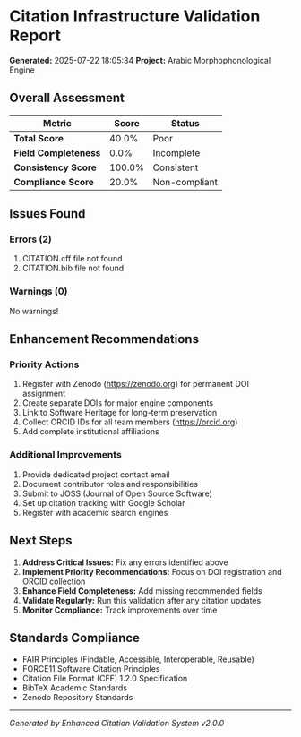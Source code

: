 
#  Citation Infrastructure Validation Report

**Generated:** 2025-07-22 18:05:34
**Project:** Arabic Morphophonological Engine

##  Overall Assessment

| Metric | Score | Status |
|--------|-------|--------|
| **Total Score** | 40.0% |  Poor |
| **Field Completeness** | 0.0% |  Incomplete |
| **Consistency Score** | 100.0% |  Consistent |
| **Compliance Score** | 20.0% |  Non-compliant |

##  Issues Found

###  Errors (2)
1. CITATION.cff file not found
2. CITATION.bib file not found

###  Warnings (0)
 No warnings!

##  Enhancement Recommendations

###  Priority Actions
1.  Register with Zenodo (https://zenodo.org) for permanent DOI assignment
2.  Create separate DOIs for major engine components
3.  Link to Software Heritage for long-term preservation
4.  Collect ORCID IDs for all team members (https://orcid.org)
5.  Add complete institutional affiliations

###  Additional Improvements
1.  Provide dedicated project contact email
2.  Document contributor roles and responsibilities
3.  Submit to JOSS (Journal of Open Source Software)
4.  Set up citation tracking with Google Scholar
5.  Register with academic search engines

##  Next Steps

1. **Address Critical Issues:** Fix any errors identified above
2. **Implement Priority Recommendations:** Focus on DOI registration and ORCID collection
3. **Enhance Field Completeness:** Add missing recommended fields
4. **Validate Regularly:** Run this validation after any citation updates
5. **Monitor Compliance:** Track improvements over time

##  Standards Compliance

-  FAIR Principles (Findable, Accessible, Interoperable, Reusable)
-  FORCE11 Software Citation Principles
-  Citation File Format (CFF) 1.2.0 Specification
-  BibTeX Academic Standards
-  Zenodo Repository Standards

---

*Generated by Enhanced Citation Validation System v2.0.0*
